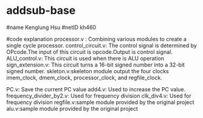 # addsub-base
#name Kenglung Hsu 
#netID kh460

#code  explanation 
processor.v : Combining various modules to create a single cycle processor.
control_circuit.v: The control signal is determined by OPcode.The input of  this circuit is opcode.Output is control signal.
ALU_control.v:  This circuit is used when there is ALU operation
sign_extension.v: This circuit turns a 16-bit signed number into a 32-bit signed number.
skleton.v:skeleton module  output the four clocks imem_clock, dmem_clock, processor_clock, and regfile_clock.

PC.v: Save the current PC value
add4.v: Used to increase the PC value.
frequency_divider_by2.v: Used for frequency division
clk_div4.v: Used for frequency division
regfile.v:sample module provided by the original project
alu.v:sample module provided by the original project



